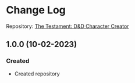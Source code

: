 # Change Log

Repository: [The Testament: D&D Character Creator](https://github.com/mhrezk/Java-The-Testament-D-N-D-Character-Creator)

## 1.0.0 (10-02-2023)

### Created

* Created repository
